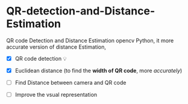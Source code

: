 # QR-detection-and-Distance-Estimation
QR code Detection and Distance Estimation opencv Python, it more accurate version of distance Estimation, 

- [x]  QR code detection :bulb:

- [x] Euclidean distance (to find the **width of QR code**, more *accurately*)
  
- [ ] Find Distance between camera and QR code
  
- [ ] Improve the vsual representation 
